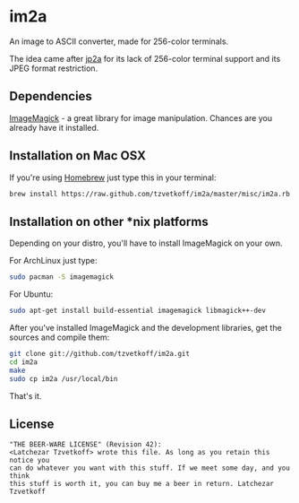 
# im2a

An image to ASCII converter, made for 256-color terminals.

The idea came after [jp2a](http://csl.sublevel3.org/jp2a/) for its lack of 256-color terminal support and its JPEG format restriction.

## Dependencies

[ImageMagick](http://www.imagemagick.org/) - a great library for image manipulation. Chances are you already have it installed.

## Installation on Mac OSX

If you're using [Homebrew](http://brew.sh/) just type this in your terminal:

``` bash
brew install https://raw.github.com/tzvetkoff/im2a/master/misc/im2a.rb
```

## Installation on other *nix platforms

Depending on your distro, you'll have to install ImageMagick on your own.

For ArchLinux just type:

``` bash
sudo pacman -S imagemagick
```

For Ubuntu:

``` bash
sudo apt-get install build-essential imagemagick libmagick++-dev
```

After you've installed ImageMagick and the development libraries, get the sources and compile them:

``` bash
git clone git://github.com/tzvetkoff/im2a.git
cd im2a
make
sudo cp im2a /usr/local/bin
```

That's it.

## License

```
"THE BEER-WARE LICENSE" (Revision 42):
<Latchezar Tzvetkoff> wrote this file. As long as you retain this notice you
can do whatever you want with this stuff. If we meet some day, and you think
this stuff is worth it, you can buy me a beer in return. Latchezar Tzvetkoff
```
